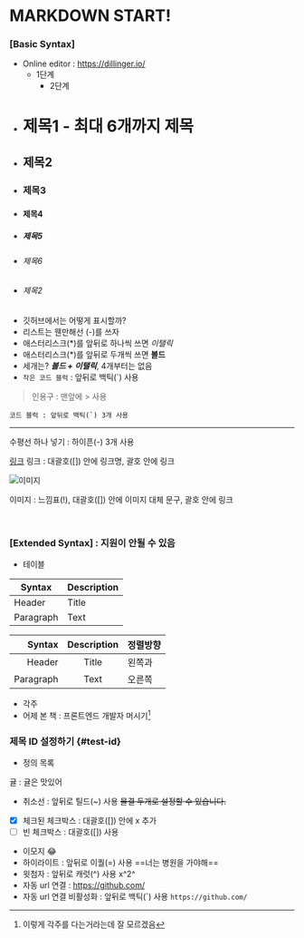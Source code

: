# MARKDOWN START!

### [Basic Syntax]

- Online editor : https://dillinger.io/
  - 1단계
    - 2단계
- # 제목1 - 최대 6개까지 제목
- ## 제목2
- ### 제목3
- #### 제목4
- ##### 제목5
- ###### 제목6
- ###### 제목2
- 깃허브에서는 어떻게 표시할까?
- 리스트는 웬만해선 (-)를 쓰자
- 애스터리스크(\*)를 앞뒤로 하나씩 쓰면 _이탤릭_
- 애스터리스크(\*)를 앞뒤로 두개씩 쓰면 **볼드**
- 세개는? **_볼드 + 이탤릭_**, 4개부터는 없음
- `작은 코드 블럭` : 앞뒤로 백틱(\`) 사용

> 인용구 : 맨앞에 > 사용

```
코드 블럭 : 앞뒤로 백틱(`) 3개 사용
```

---

수평선 하나 넣기 : 하이픈(-) 3개 사용

[링크](https://drtour.com)
링크 : 대괄호([]) 안에 링크명, 괄호 안에 링크

![이미지](https://www.google.com/images/branding/googlelogo/1x/googlelogo_light_color_272x92dp.png)

이미지 : 느낌표(!), 대괄호([]) 안에 이미지 대체 문구, 괄호 안에 링크

<br>

### [Extended Syntax] : 지원이 안될 수 있음

- 테이블

| Syntax    | Description |
| --------- | ----------- |
| Header    | Title       |
| Paragraph | Text        |

|    Syntax | Description | 정렬방향 |
| --------: | :---------: | :------- |
|    Header |    Title    | 왼쪽과   |
| Paragraph |    Text     | 오른쪽   |

- 각주
- 어제 본 책 : 프론트엔드 개발자 머시기[^book]

[^book]: 이렇게 각주를 다는거라는데 잘 모르겠음

### 제목 ID 설정하기 {#test-id}

- 정의 목록

귤
: 귤은 맛있어

- 취소선 : 앞뒤로 틸드(~) 사용 ~~물결 두개로 설정할 수 있습니다.~~

- [x] 체크된 체크박스 : 대괄호([]) 안에 x 추가
- [ ] 빈 체크박스 : 대괄호([]) 사용
- 이모지 :joy:
- 하이라이트 : 앞뒤로 이퀄(=) 사용 ==너는 병원을 가야해==
- 윗첨자 : 앞뒤로 캐럿(^) 사용 x^2^
- 자동 url 연결 : https://github.com/
- 자동 url 연결 비활성화 : 앞뒤로 백틱(\`) 사용 `https://github.com/`
